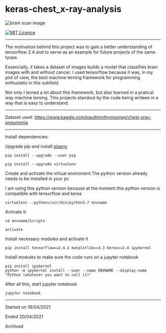 # keras-chest_x-ray-analysis

![brain scan image](https://image.freepik.com/free-photo/radiology-doctor-examining-chest-x-ray-film-patient-health-care-clinic_224098-127.jpg)

[![MIT Licence](https://badges.frapsoft.com/os/mit/mit.png?v=103)](https://opensource.org/licenses/mit-license.php)

-----

The motivation behind this project was to gain a better understanding of tensorflow 2.4 and to serve as an example for future projects of the same tyope. 

Essencially, it takes a dataset of images builds a model that classifies brain images with and without cancer. I used tensorflow because it was, in my pint of view, the best machine lerning framework for programming enthusiatis in this subfield.

Not only I lerned a lot about this framework, but also learned in a pratical way machine lerning. This projects standout by the code being writeen in a way that is easy to understand.

-----

Dataset used: https://www.kaggle.com/paultimothymooney/chest-xray-pneumonia

-----

Install dependencies:

Upgrade pip and install [pipenv](https://pipenv.pypa.io/en/latest/)

```
pip install --upgrade --user pip

pip install --upgrade virtualenv
```

Create and activate the virtual enviroment.The python version already needs to be installed in your pc

I am using this python version because at the moment this python version is  compatible with tensorflow and keras

```
virtualenv --python=/usr/bin/python3.7 envname
```
Activate it:

```
cd envname/Scripts

activate
```

Install necessary modules and activate it

```
pip install tensorflow==2.4.1 matplotlib==3.3 keras==2.4 ipykernel

```

Install modules to make sure the code runs on a jupyter notebook

```
pip install ipykernel
python -m ipykernel install --user --name ENVNAME --display-name "Python (whatever you want to call it)"
```
After all this, start jupyter notebook

```
jupyter notebook
```

-----

Started on 18/04/2021

Ended 20/04/2021

Archived
